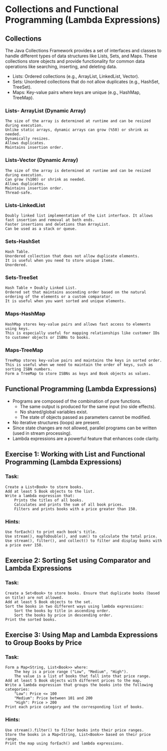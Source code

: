# Collections and Functional Programming (Lambda Expressions)

## Collections
The Java Collections Framework provides a set of interfaces and classes to handle different types of data structures like 
Lists, Sets, and Maps. These collections store objects and provide functionality for common data operations 
like searching, inserting, and deleting data.

* Lists: Ordered collections (e.g., ArrayList, LinkedList, Vector).
* Sets: Unordered collections that do not allow duplicates (e.g., HashSet, TreeSet).
* Maps: Key-value pairs where keys are unique (e.g., HashMap, TreeMap).


### Lists- ArrayList (Dynamic Array)
    The size of the array is determined at runtime and can be resized during execution.
    Unlike static arrays, dynamic arrays can grow (%50) or shrink as needed.
    Dynamically resizes.
    Allows duplicates.
    Maintains insertion order.

### Lists-Vector (Dynamic Array)
    The size of the array is determined at runtime and can be resized during execution.
    Can grow (%100) or shrink as needed.
    Allows duplicates.
    Maintains insertion order.
    Thread-safe.

### Lists-LinkedList
    Doubly linked list implementation of the List interface. It allows fast insertion and removal at both ends.
    Faster insertions and deletions than ArrayList.
    Can be used as a stack or queue.


### Sets-HashSet
    Hash Table.
    Unordered collection that does not allow duplicate elements.
    It is useful when you need to store unique items.
    Unordered.


### Sets-TreeSet
    Hash Table + Doubly Linked List.
    Ordered set that maintains ascending order based on the natural ordering of the elements or a custom comparator.
    It is useful when you want sorted and unique elements.

### Maps-HashMap
    HashMap stores key-value pairs and allows fast access to elements using keys.
    This is especially useful for mapping relationships like customer IDs to customer objects or ISBNs to books.


### Maps-TreeMap
    TreeMap stores key-value pairs and maintains the keys in sorted order.
    This is useful when we need to maintain the order of keys, such as sorting ISBN numbers.
    Form a TreeMap to store ISBNs as keys and Book objects as values.


## Functional Programming (Lambda Expressions)

* Programs are composed of the combination of pure functions.
  * The same output is produced for the same input (no side effects). 
  * No shared/global variables exist. 
  * The state of objects passed as parameters cannot be modified.
* No iterative structures (loops) are present.
* Since state changes are not allowed, parallel programs can be written (used in stream processing).
* Lambda expressions are a powerful feature  that enhances code clarity.


## Exercise 1: Working with List and Functional Programming (Lambda Expressions)

### Task:
    Create a List<Book> to store books.
    Add at least 5 Book objects to the list.
    Write a lambda expression that:
        Prints the titles of all books.
        Calculates and prints the sum of all book prices.
        Filters and prints books with a price greater than 150.

### Hints:
    Use forEach() to print each book's title.
    Use stream(), mapToDouble(), and sum() to calculate the total price.
    Use stream(), filter(), and collect() to filter and display books with a price over 150.

## Exercise 2: Sorting Set<Book> using Comparator and Lambda Expressions

### Task:
    Create a Set<Book> to store books. Ensure that duplicate books (based on title) are not allowed.
    Add at least 5 Book objects to the set.
    Sort the books in two different ways using lambda expressions:
        Sort the books by title in ascending order.
        Sort the books by price in descending order.
    Print the sorted books.

## Exercise 3: Using Map and Lambda Expressions to Group Books by Price

### Task:
    Form a Map<String, List<Book>> where:
        The key is a price range ("Low", "Medium", "High").
        The value is a list of books that fall into that price range.
    Add at least 5 Book objects with different prices to the map.
    Write a lambda expression that groups the books into the following categories:
        "Low": Price <= 100
        "Medium": Price between 101 and 200
        "High": Price > 200
    Print each price category and the corresponding list of books.

### Hints:
    Use stream().filter() to filter books into their price ranges.
    Store the books in a Map<String, List<Book>> based on their price range.
    Print the map using forEach() and lambda expressions.